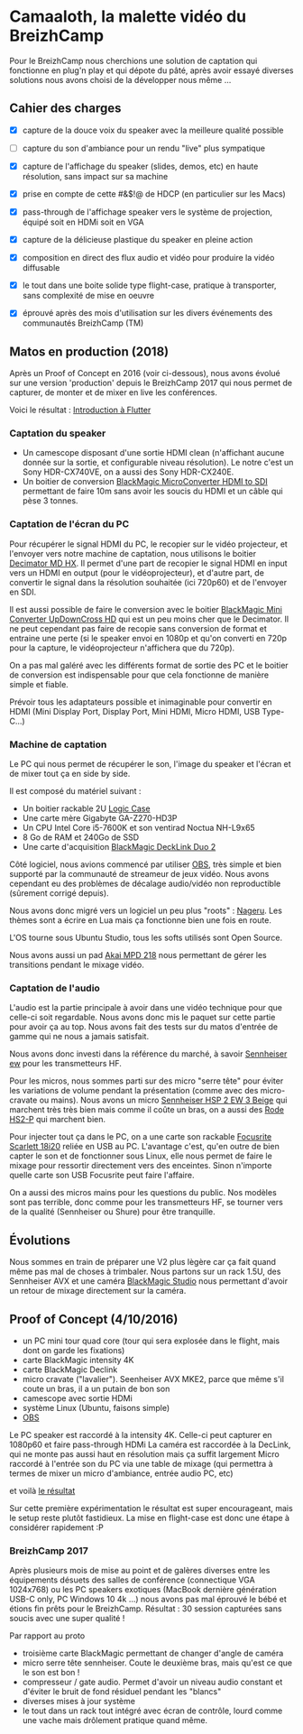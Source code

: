 # Camaaloth, la malette vidéo du BreizhCamp

Pour le BreizhCamp nous cherchions une solution de captation qui fonctionne en plug'n play et qui dépote du pâté, après avoir essayé diverses solutions nous avons choisi de la développer nous même ...

## Cahier des charges

- [X] capture de la douce voix du speaker avec la meilleure qualité possible
- [ ] capture du son d'ambiance pour un rendu "live" plus sympatique
- [X] capture de l'affichage du speaker (slides, demos, etc) en haute résolution, sans impact sur sa machine
- [X] prise en compte de cette #&$!@ de HDCP (en particulier sur les Macs)
- [X] pass-through de l'affichage speaker vers le système de projection, équipé soit en HDMi soit en VGA
- [X] capture de la délicieuse plastique du speaker en pleine action
- [X] composition en direct des flux audio et vidéo pour produire la vidéo diffusable
- [X] le tout dans une boite solide type flight-case, pratique à transporter, sans complexité de mise en oeuvre
- [X] éprouvé après des mois d'utilisation sur les divers événements des communautés BreizhCamp (TM)


## Matos en production (2018)

Après un Proof of Concept en 2016 (voir ci-dessous), nous avons évolué sur une version 'production' depuis le BreizhCamp 2017
qui nous permet de capturer, de monter et de mixer en live les conférences.

Voici le résultat : [Introduction à Flutter](https://www.youtube.com/watch?v=K-tXEkGTzfE)

### Captation du speaker

- Un camescope disposant d'une sortie HDMI clean (n'affichant aucune donnée sur la sortie, et configurable niveau résolution).
  Le notre c'est un Sony HDR-CX740VE, on a aussi des Sony HDR-CX240E.
- Un boitier de conversion [BlackMagic MicroConverter HDMI to SDI](https://www.blackmagicdesign.com/products/microconverters/techspecs/W-CONU-04)
  permettant de faire 10m sans avoir les soucis du HDMI et un câble qui pèse 3 tonnes.

### Captation de l'écran du PC

Pour récupérer le signal HDMI du PC, le recopier sur le vidéo projecteur, et l'envoyer vers notre machine de captation, nous utilisons le boitier
[Decimator MD HX](http://www.decimator.com/Products/MiniConverters/MD-HX/MD-HX.html). Il permet d'une part de recopier le signal HDMI en input
vers un HDMI en output (pour le vidéoprojecteur), et d'autre part, de convertir le signal dans la résolution souhaitée (ici 720p60) et de l'envoyer
en SDI.

Il est aussi possible de faire le conversion avec le boitier [BlackMagic Mini Converter UpDownCross HD](https://www.blackmagicdesign.com/products/miniconverters/techspecs/W-CONM-28)
qui est un peu moins cher que le Decimator. Il ne peut cependant pas faire de recopie sans conversion de format et entraine une perte (si le speaker
envoi en 1080p et qu'on converti en 720p pour la capture, le vidéoprojecteur n'affichera que du 720p).

On a pas mal galéré avec les différents format de sortie des PC et le boitier de conversion est indispensable pour que cela fonctionne
de manière simple et fiable.

Prévoir tous les adaptateurs possible et inimaginable pour convertir en HDMI (Mini Display Port, Display Port, Mini HDMI, Micro HDMI, USB Type-C...)

### Machine de captation

Le PC qui nous permet de récupérer le son, l'image du speaker et l'écran et de mixer tout ça en side by side.

Il est composé du matériel suivant :

- Un boitier rackable 2U [Logic Case](https://www.logic-case.com/products/rackmount-chassis/2u/2u-short-depth-chassis--sc-2380/)
- Une carte mère Gigabyte GA-Z270-HD3P
- Un CPU Intel Core i5-7600K et son ventirad Noctua NH-L9x65
- 8 Go de RAM et 240Go de SSD
- Une carte d'acquisition [BlackMagic DeckLink Duo 2](https://www.blackmagicdesign.com/products/decklink/techspecs/W-DLK-31)

Côté logiciel, nous avions commencé par utiliser [OBS](https://obsproject.com/), très simple et bien supporté par la communauté
de streameur de jeux vidéo. Nous avons cependant eu des problèmes de décalage audio/vidéo non reproductible (sûrement corrigé depuis).

Nous avons donc migré vers un logiciel un peu plus "roots" : [Nageru](https://nageru.sesse.net/). Les thèmes sont a écrire en Lua
mais ça fonctionne bien une fois en route.

L'OS tourne sous Ubuntu Studio, tous les softs utilisés sont Open Source.

Nous avons aussi un pad [Akai MPD 218](https://www.thomann.de/fr/akai_mpd_218.htm) nous permettant de gérer les transitions pendant le mixage vidéo.

### Captation de l'audio

L'audio est la partie principale à avoir dans une vidéo technique pour que celle-ci soit regardable. Nous avons donc mis le paquet sur
cette partie pour avoir ça au top. Nous avons fait des tests sur du matos d'entrée de gamme qui ne nous a jamais satisfait. 

Nous avons donc investi dans la référence du marché, à savoir [Sennheiser ew](https://www.thomann.de/fr/sennheiser_ew_100_g4_me2_1g8_band.htm) pour les transmetteurs HF.

Pour les micros, nous sommes parti sur des micro "serre tête" pour éviter les variations de volume pendant la présentation (comme avec des micro-cravate ou mains).
Nous avons un micro [Sennheiser HSP 2 EW 3 Beige](https://www.thomann.de/fr/sennheiser_hsp_2_ew_beige.htm) qui marchent très très bien
mais comme il coûte un bras, on a aussi des [Rode HS2-P](https://www.thomann.de/fr/rode_hs2_p_small.htm) qui marchent bien.

Pour injecter tout ça dans le PC, on a une carte son rackable [Focusrite Scarlett 18i20](https://www.thomann.de/fr/focusrite_scarlett_18i20_2nd_gen.htm) 
reliée en USB au PC. L'avantage c'est, qu'en outre de bien capter le son et de fonctionner sous Linux, elle nous permet de faire le mixage pour ressortir
directement vers des enceintes. Sinon n'importe quelle carte son USB Focusrite peut faire l'affaire.

On a aussi des micros mains pour les questions du public. Nos modèles sont pas terrible, donc comme pour les transmetteurs HF, se tourner vers de la qualité
(Sennheiser ou Shure) pour être tranquille.

## Évolutions

Nous sommes en train de préparer une V2 plus lègère car ça fait quand même pas mal de choses à trimbaler. Nous partons sur un rack 1.5U, des Sennheiser AVX
et une caméra [BlackMagic Studio](https://www.blackmagicdesign.com/products/blackmagicstudiocamera/techspecs/W-CST-01) nous permettant d'avoir un retour de mixage directement sur la caméra.


## Proof of Concept (4/10/2016)

- un PC mini tour quad core (tour qui sera explosée dans le flight, mais dont on garde les fixations)
- carte BlackMagic intensity 4K
- carte BlackMagic Declink
- micro cravate ("lavalier"). Seenheiser AVX MKE2, parce que même s'il coute un bras, il a un putain de bon son
- camescope avec sortie HDMi
- système Linux (Ubuntu, faisons simple)
- [OBS](https://obsproject.com/)

Le PC speaker est raccordé à la intensity 4K. Celle-ci peut capturer en 1080p60 et faire pass-through HDMi
La caméra est raccordée à la DecLink, qui ne monte pas aussi haut en résolution mais ça suffit largement
Micro raccordé à l'entrée son du PC via une table de mixage (qui permettra à termes de mixer un micro d'ambiance, entrée audio PC, etc)

et voilà [le résultat](https://youtu.be/TmFP9R4AD-c)

Sur cette première expérimentation le résultat est super encourageant, mais le setup reste plutôt fastidieux. La mise en flight-case est donc une étape à considérer rapidement :P

### BreizhCamp 2017
Après plusieurs mois de mise au point et de galères diverses entre les équipements désuets des salles de conférence (connectique VGA 1024x768) ou les PC speakers exotiques (MacBook dernière génération USB-C only, PC Windows 10 4k ...) nous avons pas mal éprouvé le bébé et étions fin prêts pour le BreizhCamp. Résultat : 30 session capturées sans soucis avec une super qualité !

Par rapport au proto

- troisième carte BlackMagic permettant de changer d'angle de caméra
- micro serre tête sennheiser. Coute le deuxième bras, mais qu'est ce que le son est bon !
- compresseur / gate audio. Permet d'avoir un niveau audio constant et d'éviter le bruit de fond résiduel pendant les "blancs"
- diverses mises à jour système
- le tout dans un rack tout intégré avec écran de contrôle, lourd comme une vache mais drôlement pratique quand même.

